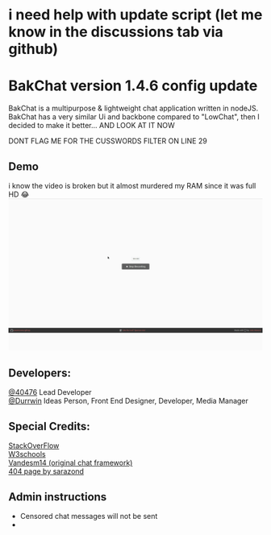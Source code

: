 # i need help with update script (let me know in the discussions tab via github)



# BakChat version 1.4.6 config update

BakChat is a multipurpose & lightweight chat application written in nodeJS. BakChat has a very similar Ui and backbone compared to "LowChat", then I decided to make it better... AND LOOK AT IT NOW 

DONT FLAG ME FOR THE CUSSWORDS FILTER ON LINE 29
## Demo
i know the video is broken but it almost murdered my RAM since it was full HD 😂
![Alt Text](README/demo.gif)

## Developers:
[@40476](https://replit.com/@40476) Lead Developer \
[@Durrwin](https://replit.com/@durrwin) Ideas Person, Front End Designer, Developer, Media Manager
## Special Credits:
[StackOverFlow](https://stackoverflow.com)\
[W3schools](https://w3schools.com)\
[Vandesm14 (original chat framework)](https://replit.com/@vandesm14)\
[404 page by sarazond](https://codepen.io/sarazond/pen/jOKyjZ)
## Admin instructions
* Censored chat messages will not be sent
* 